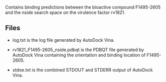 Contains binding predictions between the bioactive compound F1495-2605 and the nside search space on the virulence factor rv1821.

## Files

- log.txt is the log file generated by AutoDock Vina.

- rv1821_F1495-2605_nside.pdbqt is the PDBQT file generated by AutoDock Vina containing the orientation and binding location of F1495-2605.

- stdoe.txt is the combined STDOUT and STDERR output of AutoDock Vina.

